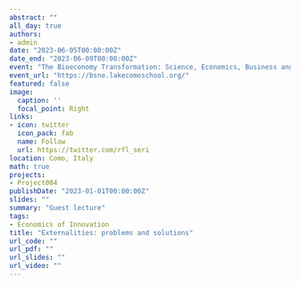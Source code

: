 ```yaml
---
abstract: ""
all_day: true
authors:
- admin
date: "2023-06-05T00:00:00Z"
date_end: "2023-06-09T00:00:00Z"
event: "The Bioeconomy Transformation: Science, Economics, Business and Society, Villa del Grumello, Como (Italy), 5 Jun 2023 – 9 Jun 2023"
event_url: "https://bsne.lakecomoschool.org/"
featured: false
image:
  caption: ''
  focal_point: Right
links:
- icon: twitter
  icon_pack: fab
  name: Follow
  url: https://twitter.com/rfl_seri
location: Como, Italy
math: true
projects:
- Project004
publishDate: "2023-01-01T00:00:00Z"
slides: ""
summary: "Guest lecture"
tags:
- Economics of Innovation
title: "Externalities: problems and solutions"
url_code: ""
url_pdf: ""
url_slides: ""
url_video: ""
---
```

